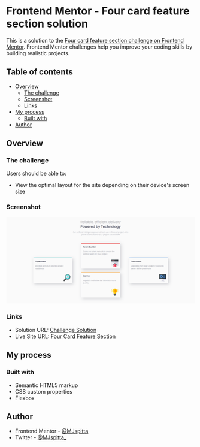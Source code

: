 # Frontend Mentor - Four card feature section solution

This is a solution to the [Four card feature section challenge on Frontend Mentor](https://www.frontendmentor.io/challenges/four-card-feature-section-weK1eFYK). Frontend Mentor challenges help you improve your coding skills by building realistic projects. 

## Table of contents

- [Overview](#overview)
  - [The challenge](#the-challenge)
  - [Screenshot](#screenshot)
  - [Links](#links)
- [My process](#my-process)
  - [Built with](#built-with)
- [Author](#author)


## Overview

### The challenge

Users should be able to:

- View the optimal layout for the site depending on their device's screen size

### Screenshot

![](./images/screencapture.png)


### Links

- Solution URL: [Challenge Solution](https://your-solution-url.com)
- Live Site URL: [Four Card Feature Section](https://your-live-site-url.com)

## My process

### Built with

- Semantic HTML5 markup
- CSS custom properties
- Flexbox

## Author

- Frontend Mentor - [@MJspitta](https://www.frontendmentor.io/profile/MJspitta)
- Twitter - [@MJspitta_](https://twitter.com/MJspitta_)

